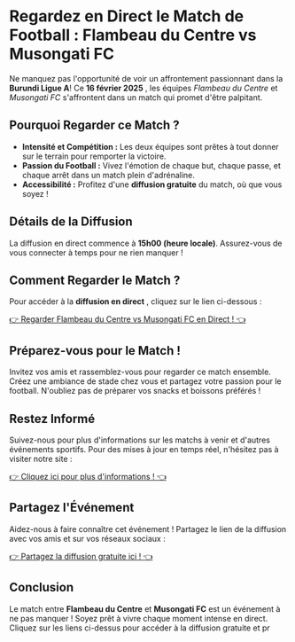 # Regardez en Direct le Match de Football : Flambeau du Centre vs Musongati FC

Ne manquez pas l'opportunité de voir un affrontement passionnant dans la **Burundi Ligue A**! Ce **16 février 2025** , les équipes _Flambeau du Centre_ et _Musongati FC_ s'affrontent dans un match qui promet d'être palpitant.

## Pourquoi Regarder ce Match ?

- **Intensité et Compétition :** Les deux équipes sont prêtes à tout donner sur le terrain pour remporter la victoire.
- **Passion du Football :** Vivez l'émotion de chaque but, chaque passe, et chaque arrêt dans un match plein d'adrénaline.
- **Accessibilité :** Profitez d'une **diffusion gratuite** du match, où que vous soyez !

## Détails de la Diffusion

La diffusion en direct commence à **15h00 (heure locale)**. Assurez-vous de vous connecter à temps pour ne rien manquer !

## Comment Regarder le Match ?

Pour accéder à la **diffusion en direct** , cliquez sur le lien ci-dessous :

[👉 Regarder Flambeau du Centre vs Musongati FC en Direct ! 👈](https://tinyurl.com/livestreamfreeo?st=Flambeau+du+Centre+vs+Musongati+FC&si=gh)

## Préparez-vous pour le Match !

Invitez vos amis et rassemblez-vous pour regarder ce match ensemble. Créez une ambiance de stade chez vous et partagez votre passion pour le football. N'oubliez pas de préparer vos snacks et boissons préférés !

## Restez Informé

Suivez-nous pour plus d'informations sur les matchs à venir et d'autres événements sportifs. Pour des mises à jour en temps réel, n'hésitez pas à visiter notre site :

[👉 Cliquez ici pour plus d'informations ! 👈](https://tinyurl.com/livestreamfreeo?st=Flambeau+du+Centre+vs+Musongati+FC&si=gh)

## Partagez l'Événement

Aidez-nous à faire connaître cet événement ! Partagez le lien de la diffusion avec vos amis et sur vos réseaux sociaux :

[👉 Partagez la diffusion gratuite ici ! 👈](https://tinyurl.com/livestreamfreeo?st=Flambeau+du+Centre+vs+Musongati+FC&si=gh)

## Conclusion

Le match entre **Flambeau du Centre** et **Musongati FC** est un événement à ne pas manquer ! Soyez prêt à vivre chaque moment intense en direct. Cliquez sur les liens ci-dessus pour accéder à la diffusion gratuite et pr
